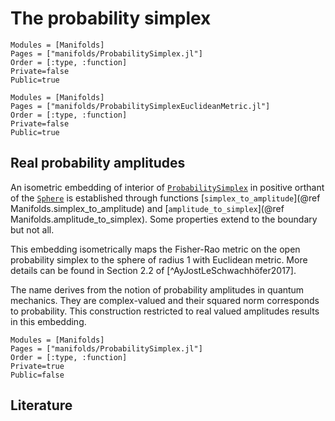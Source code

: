 # The probability simplex

```@autodocs
Modules = [Manifolds]
Pages = ["manifolds/ProbabilitySimplex.jl"]
Order = [:type, :function]
Private=false
Public=true
```

```@autodocs
Modules = [Manifolds]
Pages = ["manifolds/ProbabilitySimplexEuclideanMetric.jl"]
Order = [:type, :function]
Private=false
Public=true
```


## Real probability amplitudes

An isometric embedding of interior of [`ProbabilitySimplex`](@ref) in positive orthant of the
[`Sphere`](@ref) is established through functions [`simplex_to_amplitude`](@ref Manifolds.simplex_to_amplitude) and [`amplitude_to_simplex`](@ref Manifolds.amplitude_to_simplex). Some properties extend to the boundary but not all.

This embedding isometrically maps the Fisher-Rao metric on the open probability simplex to
the sphere of radius 1 with Euclidean metric. More details can be found in Section 2.2
of [^AyJostLeSchwachhöfer2017].

The name derives from the notion of probability amplitudes in quantum mechanics.
They are complex-valued and their squared norm corresponds to probability. This construction
restricted to real valued amplitudes results in this embedding.

```@autodocs
Modules = [Manifolds]
Pages = ["manifolds/ProbabilitySimplex.jl"]
Order = [:type, :function]
Private=true
Public=false
```

## Literature
